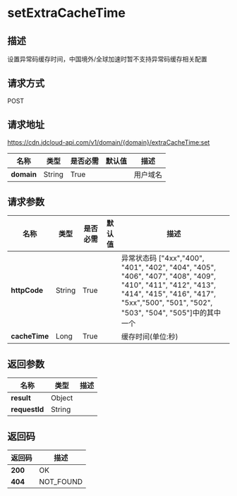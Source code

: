 # setExtraCacheTime


## 描述
设置异常码缓存时间，中国境外/全球加速时暂不支持异常码缓存相关配置

## 请求方式
POST

## 请求地址
https://cdn.jdcloud-api.com/v1/domain/{domain}/extraCacheTime:set

|名称|类型|是否必需|默认值|描述|
|---|---|---|---|---|
|**domain**|String|True| |用户域名|

## 请求参数
|名称|类型|是否必需|默认值|描述|
|---|---|---|---|---|
|**httpCode**|String|True| |异常状态码 ["4xx","400", "401",  "402", "404", "405", "406", "407", "408", "409", "410", "411", "412", "413", "414", "415", "416", "417",  "5xx","500", "501", "502", "503", "504", "505"]中的其中一个|
|**cacheTime**|Long|True| |缓存时间(单位:秒)|


## 返回参数
|名称|类型|描述|
|---|---|---|
|**result**|Object| |
|**requestId**|String| |


## 返回码
|返回码|描述|
|---|---|
|**200**|OK|
|**404**|NOT_FOUND|
